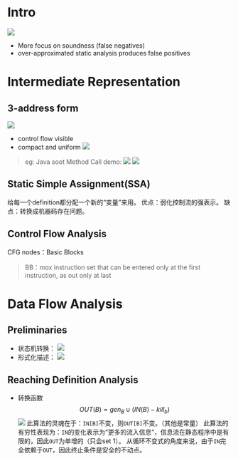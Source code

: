 # Intro
![](http://img.070077.xyz//20220905121635.png)
- More focus on soundness (false negatives)
- over-approximated static analysis produces false positives

# Intermediate Representation
## 3-address form
![](http://img.070077.xyz//20220905124244.png)
- control flow visible
- compact and uniform
![](http://img.070077.xyz//20220905124941.png)
> eg: Java soot Method Call demo:
> ![](http://img.070077.xyz//20220905133806.png)
> ![](http://img.070077.xyz//20220905133834.png)

## Static Simple Assignment(SSA)
给每一个definition都分配一个新的“变量”来用。
优点：弱化控制流的强表示。
缺点：转换成机器码存在问题。

## Control Flow Analysis
CFG nodes：Basic Blocks
> BB：*max* instruction set that can be entered only at the first instruction, as out only at last

# Data Flow Analysis
## Preliminaries
- 状态机转换：
![](http://img.070077.xyz//20220910100454.png)
- 形式化描述：
![](http://img.070077.xyz//20220910102219.png)

## Reaching Definition Analysis
- 转换函数
$$OUT(B) = gen_B \cup (IN(B)-kill_b)$$
![](http://img.070077.xyz//20220910105743.png)
	此算法的灵魂在于：`IN[B]`不变，则`OUT[B]`不变。（其他是常量）
	此算法的有穷性表现为：`IN`的变化表示为“更多的流入信息”，信息流在静态程序中是有限的，因此`OUT`为单增的（只会set 1）。
	从循环不变式的角度来说，由于`IN`完全依赖于`OUT`，因此终止条件是安全的不动点。
